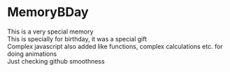 # MemoryBDay
This is a very special memory
<br>
This is specially for birthday, it was a special gift <br>
Complex javascript also added like functions, complex calculations etc. for doing animations <br>
Just checking github smoothness
